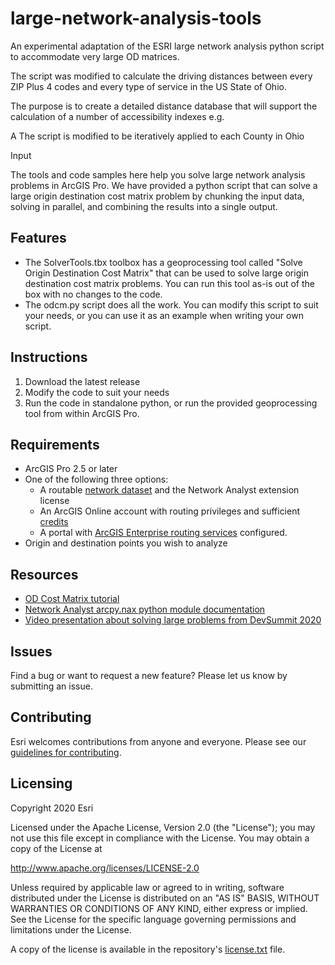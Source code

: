 
# large-network-analysis-tools

An experimental adaptation of the ESRI large network analysis python script to accommodate very large OD matrices.

The script was modified to calculate the driving distances between every ZIP Plus 4 codes and every type of service in the US State of Ohio. 

The purpose is to create a detailed distance database that will support the calculation of a number of accessibility indexes e.g.   

A  The script is modified to be iteratively applied to each County in Ohio 

Input

The tools and code samples here help you solve large network analysis problems in ArcGIS Pro. We have provided a python script that can solve a large origin destination cost matrix problem by chunking the input data, solving in parallel, and combining the results into a single output.

## Features
* The SolverTools.tbx toolbox has a geoprocessing tool called "Solve Origin Destination Cost Matrix" that can be used to solve large origin destination cost matrix problems. You can run this tool as-is out of the box with no changes to the code.
* The odcm.py script does all the work. You can modify this script to suit your needs, or you can use it as an example when writing your own script.

## Instructions

1. Download the latest release
2. Modify the code to suit your needs
3. Run the code in standalone python, or run the provided geoprocessing tool from within ArcGIS Pro.

## Requirements

* ArcGIS Pro 2.5 or later
* One of the following three options:
  * A routable [network dataset](https://pro.arcgis.com/en/pro-app/help/analysis/networks/what-is-network-dataset-.htm) and the Network Analyst extension license
  * An ArcGIS Online account with routing privileges and sufficient [credits](https://pro.arcgis.com/en/pro-app/tool-reference/appendices/geoprocessing-tools-that-use-credits.htm#ESRI_SECTION1_3EF40A7C01C042D8A76DB9518B793E9E)
  * A portal with [ArcGIS Enterprise routing services](https://pro.arcgis.com/en/pro-app/help/analysis/networks/using-arcgis-enterprise-routing-services.htm) configured.
* Origin and destination points you wish to analyze

## Resources

* [OD Cost Matrix tutorial](https://pro.arcgis.com/en/pro-app/help/analysis/networks/od-cost-matrix-tutorial.htm)
* [Network Analyst arcpy.nax python module documentation](https://pro.arcgis.com/en/pro-app/arcpy/network-analyst/what-is-the-network-analyst-module.htm)
* [Video presentation about solving large problems from DevSummit 2020](https://youtu.be/9PI7HIm1y8U)

## Issues

Find a bug or want to request a new feature?  Please let us know by submitting an issue.

## Contributing

Esri welcomes contributions from anyone and everyone. Please see our [guidelines for contributing](https://github.com/esri/contributing).

## Licensing
Copyright 2020 Esri

Licensed under the Apache License, Version 2.0 (the "License");
you may not use this file except in compliance with the License.
You may obtain a copy of the License at

   http://www.apache.org/licenses/LICENSE-2.0

Unless required by applicable law or agreed to in writing, software
distributed under the License is distributed on an "AS IS" BASIS,
WITHOUT WARRANTIES OR CONDITIONS OF ANY KIND, either express or implied.
See the License for the specific language governing permissions and
limitations under the License.

A copy of the license is available in the repository's [license.txt](license.txt) file.